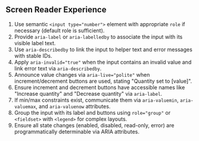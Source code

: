 ## Screen Reader Experience

1. Use semantic `<input type="number">` element with appropriate `role` if necessary (default role is sufficient).
2. Provide `aria-label` or `aria-labelledby` to associate the input with its visible label text.
3. Use `aria-describedby` to link the input to helper text and error messages with stable IDs.
4. Apply `aria-invalid="true"` when the input contains an invalid value and link error text via `aria-describedby`.
5. Announce value changes via `aria-live="polite"` when increment/decrement buttons are used, stating "Quantity set to [value]".
6. Ensure increment and decrement buttons have accessible names like "Increase quantity" and "Decrease quantity" via `aria-label`.
7. If min/max constraints exist, communicate them via `aria-valuemin`, `aria-valuemax`, and `aria-valuenow` attributes.
8. Group the input with its label and buttons using `role="group"` or `<fieldset>` with `<legend>` for complex layouts.
9. Ensure all state changes (enabled, disabled, read-only, error) are programmatically determinable via ARIA attributes.